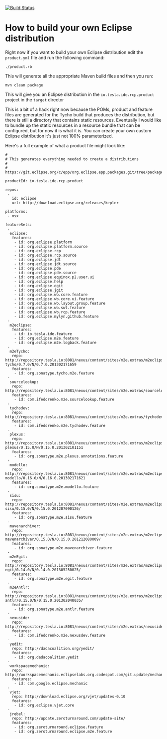 [![Build Status](https://travis-ci.org/velo/my-ide.svg?branch=master)](https://travis-ci.org/velo/my-ide)

# How to build your own Eclipse distribution

Right now if you want to build your own Eclipse distribution edit the `product.yml` file and run the following command:

```
./product.rb
```

This will generate all the appropriate Maven build files and then you run:

```
mvn clean package
```

This will give you an Eclipse distribution in the `io.tesla.ide.rcp.product` project in the `target` director

This is a bit of a hack right now because the POMs, product and feature files are generated for the Tycho build that produces the distribution, but there is still a directory that contains static resources. Eventually I would like to bundle up the static resources in a resource bundle that can be configured, but for now it is what it is. You can create your own custom Eclipse distribution it's just not 100% parameterized.

Here's a full example of what a product file might look like:

```
#
# This generates everything needed to create a distributions
#
# https://git.eclipse.org/c/epp/org.eclipse.epp.packages.git/tree/packages/org.eclipse.epp.package.rcp.feature/feature.xml

productId: io.tesla.ide.rcp.product

repos: 
 - 
   id: eclipse
   url: http://download.eclipse.org/releases/kepler 

platforms:
 - osx

featureSets: 
 -
  eclipse:
   features:
    - id: org.eclipse.platform
    - id: org.eclipse.platform.source
    - id: org.eclipse.rcp
    - id: org.eclipse.rcp.source
    - id: org.eclipse.jdt
    - id: org.eclipse.jdt.source
    - id: org.eclipse.pde
    - id: org.eclipse.pde.source
    - id: org.eclipse.equinox.p2.user.ui
    - id: org.eclipse.help
    - id: org.eclipse.egit
    - id: org.eclipse.jgit
    - id: org.eclipse.wb.core.feature
    - id: org.eclipse.wb.core.ui.feature
    - id: org.eclipse.wb.layout.group.feature
    - id: org.eclipse.wb.swt.feature
    - id: org.eclipse.wb.rcp.feature   
    - id: org.eclipse.mylyn.github.feature     
 -  
  m2eclipse:
   features:
    - id: io.tesla.ide.feature
    - id: org.eclipse.m2e.feature
    - id: org.eclipse.m2e.logback.feature
 -    
  m2eTycho:
   repo: http://repository.tesla.io:8081/nexus/content/sites/m2e.extras/m2eclipse-tycho/0.7.0/N/0.7.0.201302171659
   features:  
    - id: org.sonatype.tycho.m2e.feature
 -    
  sourcelookup:
   repo: http://repository.tesla.io:8081/nexus/content/sites/m2e.extras/sourcelookup/1.1.0/N/1.1.0.201305050326
   features:  
    - id: com.ifedorenko.m2e.sourcelookup.feature
 -    
  tychodev:
   repo: http://repository.tesla.io:8081/nexus/content/sites/m2e.extras/tychodev/0.2.0/N/0.2.0.201305091121/
   features:  
    - id: com.ifedorenko.m2e.tychodev.feature
 -    
  plexus:
   repo: http://repository.tesla.io:8081/nexus/content/sites/m2e.extras/m2eclipse-plexus/0.15.0/N/0.15.0.201302101151
   features:  
    - id: org.sonatype.m2e.plexus.annotations.feature
 -    
  modello:
   repo: http://repository.tesla.io:8081/nexus/content/sites/m2e.extras/m2eclipse-modello/0.16.0/N/0.16.0.201302171621
   features:  
    - id: org.sonatype.m2e.modello.feature
 -    
  sisu:
   repo: http://repository.tesla.io:8081/nexus/content/sites/m2e.extras/m2eclipse-sisu/0.15.0/N/0.15.0.201207090126/
   features:  
    - id: org.sonatype.m2e.sisu.feature
 -    
  mavenarchiver:
   repo: http://repository.tesla.io:8081/nexus/content/sites/m2e.extras/m2eclipse-mavenarchiver/0.15.0/N/0.15.0.201212080009/
   features:  
    - id: org.sonatype.m2e.mavenarchiver.feature
 -    
  m2eEgit:
   repo: http://repository.tesla.io:8081/nexus/content/sites/m2e.extras/m2eclipse-egit/0.14.0/N/0.14.0.201305250025/
   features:  
    - id: org.sonatype.m2e.egit.feature
 -    
  m2eAntlr:
   repo: http://repository.tesla.io:8081/nexus/content/sites/m2e.extras/m2eclipse-antlr/0.15.0/N/0.15.0.201302040035/
   features:  
    - id: org.sonatype.m2e.antlr.feature
 -    
  nexuside:
   repo: http://repository.tesla.io:8081/nexus/content/sites/m2e.extras/nexuside/1.0.0/N/1.0.0.201303100224/
   features:  
    - id: com.ifedorenko.m2e.nexusdev.feature
 -    
  yedit:
   repo: http://dadacoalition.org/yedit/
   features:  
    - id: org.dadacoalition.yedit
 -    
  workspacemechanic:
   repo: http://workspacemechanic.eclipselabs.org.codespot.com/git.update/mechanic/    
   features:  
    - id: com.google.eclipse.mechanic
 -    
  vjet:
   repo: http://download.eclipse.org/vjet/updates-0.10   
   features:  
    - id: org.eclipse.vjet.core
 -    
  jrebel:
   repo: http://update.zeroturnaround.com/update-site/
   features:  
    - id: org.zeroturnaround.eclipse.feature
    - id: org.zeroturnaround.eclipse.m2e.feature
```

